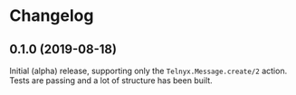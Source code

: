 # Changelog

## 0.1.0 (2019-08-18)

Initial (alpha) release, supporting only the `Telnyx.Message.create/2` action. Tests are passing and a lot of structure has been built.